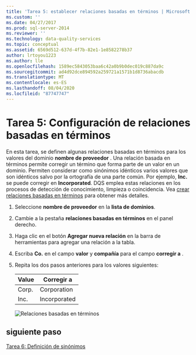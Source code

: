 ```yaml
---
title: 'Tarea 5: establecer relaciones basadas en términos | Microsoft Docs'
ms.custom: ''
ms.date: 04/27/2017
ms.prod: sql-server-2014
ms.reviewer: ''
ms.technology: data-quality-services
ms.topic: conceptual
ms.assetid: 6569d512-637d-4f7b-82e1-1e8582278b37
author: lrtoyou1223
ms.author: lle
ms.openlocfilehash: 1589ec5843053baa6c42a0b9b0dec019c887da9c
ms.sourcegitcommit: ad4d92dce894592a259721a1571b1d8736abacdb
ms.translationtype: MT
ms.contentlocale: es-ES
ms.lasthandoff: 08/04/2020
ms.locfileid: "87747747"
---
```

# <a name="task-5-setting-term-based-relationships"></a>Tarea 5: Configuración de relaciones basadas en términos
  En esta tarea, se definen algunas relaciones basadas en términos para los valores del dominio **nombre de proveedor** . Una relación basada en términos permite corregir un término que forma parte de un valor en un dominio. Permiten considerar como sinónimos idénticos varios valores que son idénticos salvo por la ortografía de una parte común. Por ejemplo, **Inc.** se puede corregir en **Incorporated**. DQS emplea estas relaciones en los procesos de detección de conocimiento, limpieza o coincidencia. Vea [crear relaciones basadas en términos](https://msdn.microsoft.com/library/hh510404.aspx) para obtener más detalles.  
  
1.  Seleccione **nombre de proveedor** en la **lista de dominios**.  
  
2.  Cambie a la pestaña **relaciones basadas en términos** en el panel derecho.  
  
3.  Haga clic en el botón **Agregar nueva relación** en la barra de herramientas para agregar una relación a la tabla.  
  
4.  Escriba **Co.** en el campo **valor** y **compañía** para el campo **corregir a** .  
  
5.  Repita los dos pasos anteriores para los valores siguientes:  
  
    |Value|Corregir a|  
    |-----------|----------------|  
    |Corp.|Corporation|  
    |Inc.|Incorporated|  
  
     ![Relaciones basadas en términos](../../2014/tutorials/media/et-settingtermbasedrelations.jpg "Relaciones basadas en términos")  
  
## <a name="next-step"></a>siguiente paso  
 [Tarea 6: Definición de sinónimos](../../2014/tutorials/task-6-setting-synonyms.md)  
  
  
